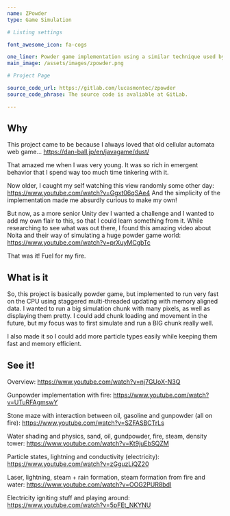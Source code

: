 ```yaml
---
name: ZPowder
type: Game Simulation

# Listing settings

font_awesome_icon: fa-cogs

one_liner: Powder game implementation using a similar technique used by Noita.
main_image: /assets/images/zpowder.png

# Project Page

source_code_url: https://gitlab.com/lucasmontec/zpowder
source_code_phrase: The source code is avaliable at GitLab.

---
```


## Why

This project came to be because I always loved that old cellular automata web game... https://dan-ball.jp/en/javagame/dust/

That amazed me when I was very young. It was so rich in emergent behavior that I spend way too much time tinkering with it.

Now older, I caught my self watching this view randomly some other day: https://www.youtube.com/watch?v=Ggxt06qSAe4
And the simplicity of the implementation made me absurdly curious to make my own!

But now, as a more senior Unity dev I wanted a challenge and I wanted to add my own flair to this, so that I could learn something from it.
While researching to see what was out there, I found this amazing video about Noita and their way of simulating a huge powder game world:
https://www.youtube.com/watch?v=prXuyMCgbTc

That was it! Fuel for my fire.

## What is it

So, this project is basically powder game, but implemented to run very fast on the CPU using staggered multi-threaded updating with memory aligned data.
I wanted to run a big simulation chunk with many pixels, as well as displaying them pretty. I could add chunk loading and movement in the future, but my focus was to first
simulate and run a BIG chunk really well.

I also made it so I could add more particle types easily while keeping them fast and memory efficient.

## See it!

Overview:
https://www.youtube.com/watch?v=nj7GUoX-N3Q

Gunpowder implementation with fire:
https://www.youtube.com/watch?v=UTuRFAgmswY

Stone maze with interaction between oil, gasoline and gunpowder (all on fire):
https://www.youtube.com/watch?v=SZFASBCTrLs

Water shading and physics, sand, oil, gundpowder, fire, steam, density tower:
https://www.youtube.com/watch?v=Kt9juEbSQZM

Particle states, lightning and conductivity (electricity):
https://www.youtube.com/watch?v=zGguzLiQZ20

Laser, lightning, steam + rain formation, steam formation from fire and water:
https://www.youtube.com/watch?v=OOG2PUR8bdI

Electricity igniting stuff and playing around:
https://www.youtube.com/watch?v=5pFEt_NKYNU

